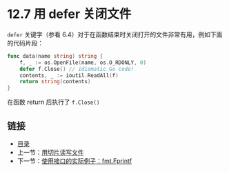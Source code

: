 # 12.7 用 defer 关闭文件

`defer` 关键字（参看 6.4）对于在函数结束时关闭打开的文件非常有用，例如下面的代码片段：

```go
func data(name string) string {
	f, _ := os.OpenFile(name, os.O_RDONLY, 0)
	defer f.Close() // idiomatic Go code!
	contents, _ := ioutil.ReadAll(f)
	return string(contents)
}
```

在函数 return 后执行了 `f.Close()`

## 链接

- [目录](directory.html)
- 上一节：[用切片读写文件](12.6.html)
- 下一节：[使用接口的实际例子：fmt.Fprintf](12.8.html)
